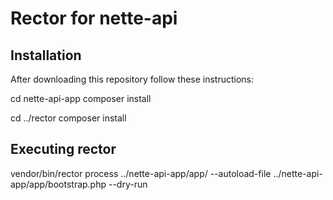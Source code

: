 # Rector for nette-api

## Installation
After downloading this repository follow these instructions:

cd nette-api-app
composer install

cd ../rector
composer install

## Executing rector
vendor/bin/rector process ../nette-api-app/app/ --autoload-file ../nette-api-app/app/bootstrap.php --dry-run
